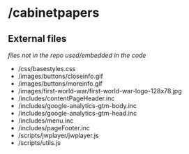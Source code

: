 # /cabinetpapers

## External files
_files not in the repo used/embedded in the code_

 - /css/basestyles.css
 - /images/buttons/closeinfo.gif
 - /images/buttons/moreinfo.gif
 - /images/first-world-war/first-world-war-logo-128x78.jpg
 - /includes/contentPageHeader.inc
 - /includes/google-analytics-gtm-body.inc
 - /includes/google-analytics-gtm-head.inc
 - /includes/menu.inc
 - /includes/pageFooter.inc
 - /scripts/jwplayer/jwplayer.js
 - /scripts/utils.js
